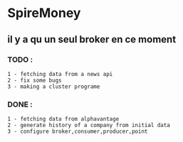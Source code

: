 # SpireMoney

## il y a qu un seul broker en ce moment 


### TODO :
    1 - fetching data from a news api
    2 - fix some bugs
    3 - making a cluster programe
### DONE :
    1 - fetching data from alphavantage
    2 - generate history of a company from initial data
    3 - configure broker,consumer,producer,point
